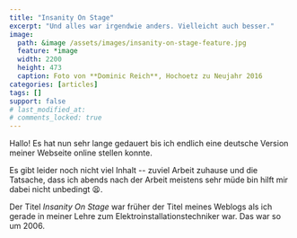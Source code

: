 ```yaml
---
title: "Insanity On Stage"
excerpt: "Und alles war irgendwie anders. Vielleicht auch besser."
image:
  path: &image /assets/images/insanity-on-stage-feature.jpg
  feature: *image
  width: 2200
  height: 473
  caption: Foto von **Dominic Reich**, Hochoetz zu Neujahr 2016
categories: [articles]
tags: []
support: false
# last_modified_at: 
# comments_locked: true
---
```


Hallo! Es hat nun sehr lange gedauert bis ich endlich eine deutsche Version meiner
Webseite online stellen konnte.

Es gibt leider noch nicht viel Inhalt -- zuviel Arbeit zuhause und die Tatsache,
dass ich abends nach der Arbeit meistens sehr müde bin hilft mir dabei nicht
unbedingt :tired_face:.

Der Titel *Insanity On Stage* war früher der Titel meines Weblogs als ich gerade
in meiner Lehre zum Elektroinstallationstechniker war. Das war so um 2006.

